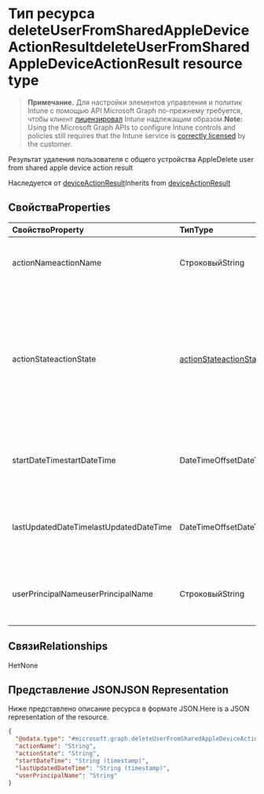 # <a name="deleteuserfromsharedappledeviceactionresult-resource-type"></a><span data-ttu-id="1a782-101">Тип ресурса deleteUserFromSharedAppleDeviceActionResult</span><span class="sxs-lookup"><span data-stu-id="1a782-101">deleteUserFromSharedAppleDeviceActionResult resource type</span></span>

> <span data-ttu-id="1a782-102">**Примечание.** Для настройки элементов управления и политик Intune с помощью API Microsoft Graph по-прежнему требуется, чтобы клиент [лицензировал](https://go.microsoft.com/fwlink/?linkid=839381) Intune надлежащим образом.</span><span class="sxs-lookup"><span data-stu-id="1a782-102">**Note:** Using the Microsoft Graph APIs to configure Intune controls and policies still requires that the Intune service is [correctly licensed](https://go.microsoft.com/fwlink/?linkid=839381) by the customer.</span></span>

<span data-ttu-id="1a782-103">Результат удаления пользователя с общего устройства Apple</span><span class="sxs-lookup"><span data-stu-id="1a782-103">Delete user from shared apple device action result</span></span>

<span data-ttu-id="1a782-104">Наследуется от [deviceActionResult](../resources/intune_devices_deviceactionresult.md)</span><span class="sxs-lookup"><span data-stu-id="1a782-104">Inherits from [deviceActionResult](../resources/intune_devices_deviceactionresult.md)</span></span>

## <a name="properties"></a><span data-ttu-id="1a782-105">Свойства</span><span class="sxs-lookup"><span data-stu-id="1a782-105">Properties</span></span>
|<span data-ttu-id="1a782-106">Свойство</span><span class="sxs-lookup"><span data-stu-id="1a782-106">Property</span></span>|<span data-ttu-id="1a782-107">Тип</span><span class="sxs-lookup"><span data-stu-id="1a782-107">Type</span></span>|<span data-ttu-id="1a782-108">Описание</span><span class="sxs-lookup"><span data-stu-id="1a782-108">Description</span></span>|
|:---|:---|:---|
|<span data-ttu-id="1a782-109">actionName</span><span class="sxs-lookup"><span data-stu-id="1a782-109">actionName</span></span>|<span data-ttu-id="1a782-110">Строковый</span><span class="sxs-lookup"><span data-stu-id="1a782-110">String</span></span>|<span data-ttu-id="1a782-111">Название действия. Наследуется от [deviceActionResult](../resources/intune_devices_deviceactionresult.md)</span><span class="sxs-lookup"><span data-stu-id="1a782-111">Action name Inherited from [deviceActionResult](../resources/intune_devices_deviceactionresult.md)</span></span>|
|<span data-ttu-id="1a782-112">actionState</span><span class="sxs-lookup"><span data-stu-id="1a782-112">actionState</span></span>|[<span data-ttu-id="1a782-113">actionState</span><span class="sxs-lookup"><span data-stu-id="1a782-113">actionState</span></span>](../resources/intune_devices_actionstate.md)|<span data-ttu-id="1a782-114">Состояние [ действия, унаследованного от deviceActionResult.](../resources/intune_devices_deviceactionresult.md)</span><span class="sxs-lookup"><span data-stu-id="1a782-114">State of the action Inherited from [deviceActionResult](../resources/intune_devices_deviceactionresult.md) Possible values are: , , , , , , .</span></span> <span data-ttu-id="1a782-115">Возможные значения: `none`, `pending`, `canceled`, `active`, `done`, `failed`, `notSupported`.</span><span class="sxs-lookup"><span data-stu-id="1a782-115">The possible values are `none`, `pending`, `canceled`, `active`, `done`, `failed`, `notSupported`, , , , , or .</span></span>|
|<span data-ttu-id="1a782-116">startDateTime</span><span class="sxs-lookup"><span data-stu-id="1a782-116">startDateTime</span></span>|<span data-ttu-id="1a782-117">DateTimeOffset</span><span class="sxs-lookup"><span data-stu-id="1a782-117">DateTimeOffset</span></span>|<span data-ttu-id="1a782-118">Время начала действия. Наследуется от [deviceActionResult](../resources/intune_devices_deviceactionresult.md)</span><span class="sxs-lookup"><span data-stu-id="1a782-118">Time the action was initiated Inherited from [deviceActionResult](../resources/intune_devices_deviceactionresult.md)</span></span>|
|<span data-ttu-id="1a782-119">lastUpdatedDateTime</span><span class="sxs-lookup"><span data-stu-id="1a782-119">lastUpdatedDateTime</span></span>|<span data-ttu-id="1a782-120">DateTimeOffset</span><span class="sxs-lookup"><span data-stu-id="1a782-120">DateTimeOffset</span></span>|<span data-ttu-id="1a782-121">Время последнего обновления действия. Наследуется от [deviceActionResult](../resources/intune_devices_deviceactionresult.md)</span><span class="sxs-lookup"><span data-stu-id="1a782-121">Time the action state was last updated Inherited from [deviceActionResult](../resources/intune_devices_deviceactionresult.md)</span></span>|
|<span data-ttu-id="1a782-122">userPrincipalName</span><span class="sxs-lookup"><span data-stu-id="1a782-122">userPrincipalName</span></span>|<span data-ttu-id="1a782-123">Строковый</span><span class="sxs-lookup"><span data-stu-id="1a782-123">String</span></span>|<span data-ttu-id="1a782-124">Имя участника-пользователя для удаляемого пользователя</span><span class="sxs-lookup"><span data-stu-id="1a782-124">User principal name of the user to be deleted</span></span>|

## <a name="relationships"></a><span data-ttu-id="1a782-125">Связи</span><span class="sxs-lookup"><span data-stu-id="1a782-125">Relationships</span></span>
<span data-ttu-id="1a782-126">Нет</span><span class="sxs-lookup"><span data-stu-id="1a782-126">None</span></span>
## <a name="json-representation"></a><span data-ttu-id="1a782-127">Представление JSON</span><span class="sxs-lookup"><span data-stu-id="1a782-127">JSON Representation</span></span>
<span data-ttu-id="1a782-128">Ниже представлено описание ресурса в формате JSON.</span><span class="sxs-lookup"><span data-stu-id="1a782-128">Here is a JSON representation of the resource.</span></span>
<!-- {
  "blockType": "resource",
  "baseType": "microsoft.graph.deviceActionResult",
  "@odata.type": "microsoft.graph.deleteUserFromSharedAppleDeviceActionResult"
}
-->
``` json
{
  "@odata.type": "#microsoft.graph.deleteUserFromSharedAppleDeviceActionResult",
  "actionName": "String",
  "actionState": "String",
  "startDateTime": "String (timestamp)",
  "lastUpdatedDateTime": "String (timestamp)",
  "userPrincipalName": "String"
}
```



